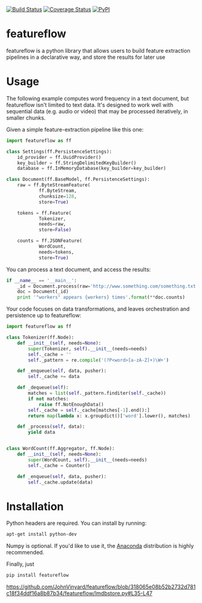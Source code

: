 [![Build Status](https://travis-ci.org/JohnVinyard/featureflow.svg?branch=master)](https://travis-ci.org/JohnVinyard/featureflow)
[![Coverage Status](https://coveralls.io/repos/github/JohnVinyard/featureflow/badge.svg?branch=master)](https://coveralls.io/github/JohnVinyard/featureflow?branch=master)
[![PyPI](https://img.shields.io/pypi/v/featureflow.svg)](https://pypi.python.org/pypi/featureflow)

# featureflow
featureflow is a python library that allows users to build feature extraction pipelines in a declarative way, and store the results for later use

# Usage

The following example computes word frequency in a text document, but featureflow
isn't limited to text data.  It's designed to work well with sequential data 
(e.g. audio or video) that may be processed iteratively, in smaller chunks.

Given a simple feature-extraction pipeline like this one:

```python
import featureflow as ff

class Settings(ff.PersistenceSettings):
    id_provider = ff.UuidProvider()
    key_builder = ff.StringDelimitedKeyBuilder()
    database = ff.InMemoryDatabase(key_builder=key_builder)

class Document(ff.BaseModel, ff.PersistenceSettings):
    raw = ff.ByteStreamFeature(
            ff.ByteStream,
            chunksize=128,
            store=True)

    tokens = ff.Feature(
            Tokenizer,
            needs=raw,
            store=False)

    counts = ff.JSONFeature(
            WordCount,
            needs=tokens,
            store=True)
```

You can process a text document, and access the results:

```python
if __name__ == '__main__':
    _id = Document.process(raw='http://www.something.com/something.txt')
    doc = Document(_id)
    print '"workers" appears {workers} times'.format(**doc.counts)
```

Your code focuses on data transformations, and leaves orchestration and persistence
up to featureflow:

```python
import featureflow as ff

class Tokenizer(ff.Node):
    def __init__(self, needs=None):
        super(Tokenizer, self).__init__(needs=needs)
        self._cache = ''
        self._pattern = re.compile('(?P<word>[a-zA-Z]+)\W+')

    def _enqueue(self, data, pusher):
        self._cache += data

    def _dequeue(self):
        matches = list(self._pattern.finditer(self._cache))
        if not matches:
            raise ff.NotEnoughData()
        self._cache = self._cache[matches[-1].end():]
        return map(lambda x: x.groupdict()['word'].lower(), matches)

    def _process(self, data):
        yield data


class WordCount(ff.Aggregator, ff.Node):
    def __init__(self, needs=None):
        super(WordCount, self).__init__(needs=needs)
        self._cache = Counter()

    def _enqueue(self, data, pusher):
        self._cache.update(data)
```

# Installation

Python headers are required.  You can install by running:

```bash
apt-get install python-dev
```

Numpy is optional.  If you'd like to use it, the [Anaconda](https://www.continuum.io/downloads) distribution is highly recommended.

Finally, just

```bash
pip install featureflow
```

https://github.com/JohnVinyard/featureflow/blob/318065e08b52b2732d781c18f34ddf16a8b87b34/featureflow/lmdbstore.py#L35-L47





